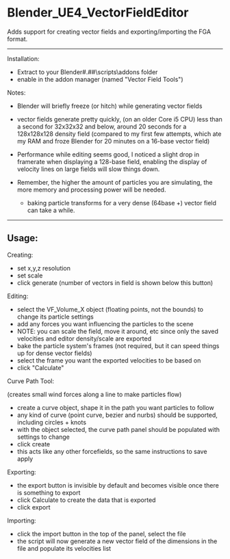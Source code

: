 Blender_UE4_VectorFieldEditor
=============================

Adds support for creating vector fields and exporting/importing the FGA format.


-------------------------------------------------------------------------------------------------------

Installation:
- Extract to your Blender\#.##\scripts\addons folder
- enable in the addon manager (named "Vector Field Tools")



Notes:
- Blender will briefly freeze (or hitch) while generating vector fields
- vector fields generate pretty quickly, (on an older Core i5 CPU) less than a second for 32x32x32 and below, around 20 seconds for a 128x128x128 density field
(compared to my first few attempts, which ate my RAM and froze Blender for 20 minutes on a 16-base vector field)

- Performance while editing seems good, I noticed a slight drop in framerate when displaying a 128-base field, 
 enabling the display of velocity lines on large fields will slow things down.

- Remember, the higher the amount of particles you are simulating, the more memory and processing power will be needed.
	- baking particle transforms for a very dense (64base +) vector field can take a while.


-------------------------------------------------------------------------------------------------------


Usage:
-------------


Creating:

- set x,y,z resolution
- set scale
- click generate
(number of vectors in field is shown below this button)


Editing:

- select the VF_Volume_X object (floating points, not the bounds) to change its particle settings
- add any forces you want influencing the particles to the scene
- NOTE: you can scale the field, move it around, etc since only the saved velocities and editor density/scale are exported
- bake the particle system's frames (not required, but it can speed things up for dense vector fields)
- select the frame you want the exported velocities to be based on
- click "Calculate"


Curve Path Tool:

(creates small wind forces along a line to make particles flow)

- create a curve object, shape it in the path you want particles to follow
- any kind of curve (point curve, bezier and nurbs) should be supported, including circles + knots
- with the object selected, the curve path panel should be populated with settings to change
- click create
- this acts like any other forcefields, so the same instructions to save apply


Exporting:

- the export button is invisible by default and becomes visible once there is something to export
- click Calculate to create the data that is exported
- click export


Importing:

- click the import button in the top of the panel, select the file
- the script will now generate a new vector field of the dimensions in the file and populate its velocities list